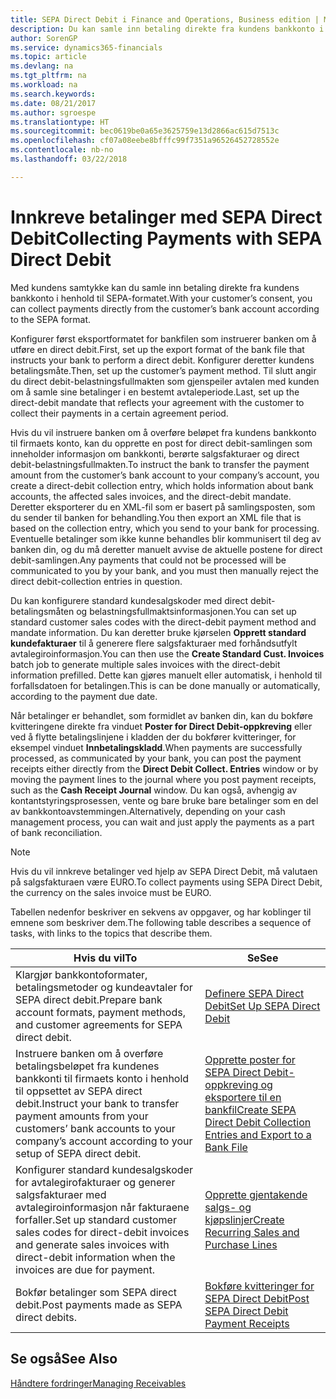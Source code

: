 ```yaml
---
title: SEPA Direct Debit i Finance and Operations, Business edition | Microsoft-dokumentasjon
description: Du kan samle inn betaling direkte fra kundens bankkonto i henhold til SEPA-formatet.
author: SorenGP
ms.service: dynamics365-financials
ms.topic: article
ms.devlang: na
ms.tgt_pltfrm: na
ms.workload: na
ms.search.keywords: 
ms.date: 08/21/2017
ms.author: sgroespe
ms.translationtype: HT
ms.sourcegitcommit: bec0619be0a65e3625759e13d2866ac615d7513c
ms.openlocfilehash: cf07a08eebe8bfffc99f7351a96526452728552e
ms.contentlocale: nb-no
ms.lasthandoff: 03/22/2018

---
```

# <a name="collecting-payments-with-sepa-direct-debit"></a><span data-ttu-id="b74d8-103">Innkreve betalinger med SEPA Direct Debit</span><span class="sxs-lookup"><span data-stu-id="b74d8-103">Collecting Payments with SEPA Direct Debit</span></span>
<span data-ttu-id="b74d8-104">Med kundens samtykke kan du samle inn betaling direkte fra kundens bankkonto i henhold til SEPA-formatet.</span><span class="sxs-lookup"><span data-stu-id="b74d8-104">With your customer’s consent, you can collect payments directly from the customer’s bank account according to the SEPA format.</span></span>  

 <span data-ttu-id="b74d8-105">Konfigurer først eksportformatet for bankfilen som instruerer banken om å utføre en direct debit.</span><span class="sxs-lookup"><span data-stu-id="b74d8-105">First, set up the export format of the bank file that instructs your bank to perform a direct debit.</span></span> <span data-ttu-id="b74d8-106">Konfigurer deretter kundens betalingsmåte.</span><span class="sxs-lookup"><span data-stu-id="b74d8-106">Then, set up the customer’s payment method.</span></span> <span data-ttu-id="b74d8-107">Til slutt angir du direct debit-belastningsfullmakten som gjenspeiler avtalen med kunden om å samle sine betalinger i en bestemt avtaleperiode.</span><span class="sxs-lookup"><span data-stu-id="b74d8-107">Last, set up the direct-debit mandate that reflects your agreement with the customer to collect their payments in a certain agreement period.</span></span>  

 <span data-ttu-id="b74d8-108">Hvis du vil instruere banken om å overføre beløpet fra kundens bankkonto til firmaets konto, kan du opprette en post for direct debit-samlingen som inneholder informasjon om bankkonti, berørte salgsfakturaer og direct debit-belastningsfullmakten.</span><span class="sxs-lookup"><span data-stu-id="b74d8-108">To instruct the bank to transfer the payment amount from the customer’s bank account to your company’s account, you create a direct-debit collection entry, which holds information about bank accounts, the affected sales invoices, and the direct-debit mandate.</span></span> <span data-ttu-id="b74d8-109">Deretter eksporterer du en XML-fil som er basert på samlingsposten, som du sender til banken for behandling.</span><span class="sxs-lookup"><span data-stu-id="b74d8-109">You then export an XML file that is based on the collection entry, which you send to your bank for processing.</span></span> <span data-ttu-id="b74d8-110">Eventuelle betalinger som ikke kunne behandles blir kommunisert til deg av banken din, og du må deretter manuelt avvise de aktuelle postene for direct debit-samlingen.</span><span class="sxs-lookup"><span data-stu-id="b74d8-110">Any payments that could not be processed will be communicated to you by your bank, and you must then manually reject the direct debit-collection entries in question.</span></span>  

 <span data-ttu-id="b74d8-111">Du kan konfigurere standard kundesalgskoder med direct debit-betalingsmåten og belastningsfullmaktsinformasjonen.</span><span class="sxs-lookup"><span data-stu-id="b74d8-111">You can set up standard customer sales codes with the direct-debit payment method and mandate information.</span></span> <span data-ttu-id="b74d8-112">Du kan deretter bruke kjørselen **Opprett standard kundefakturaer** til å generere flere salgsfakturaer med forhåndsutfylt avtalegiroinformasjon.</span><span class="sxs-lookup"><span data-stu-id="b74d8-112">You can then use the **Create Standard Cust. Invoices** batch job to generate multiple sales invoices with the direct-debit information prefilled.</span></span> <span data-ttu-id="b74d8-113">Dette kan gjøres manuelt eller automatisk, i henhold til forfallsdatoen for betalingen.</span><span class="sxs-lookup"><span data-stu-id="b74d8-113">This is can be done manually or automatically, according to the payment due date.</span></span>  

 <span data-ttu-id="b74d8-114">Når betalinger er behandlet, som formidlet av banken din, kan du bokføre kvitteringene direkte fra vinduet **Poster for Direct Debit-oppkreving** eller ved å flytte betalingslinjene i kladden der du bokfører kvitteringer, for eksempel vinduet **Innbetalingskladd**.</span><span class="sxs-lookup"><span data-stu-id="b74d8-114">When payments are successfully processed, as communicated by your bank, you can post the payment receipts either directly from the **Direct Debit Collect. Entries** window or by moving the payment lines to the journal where you post payment receipts, such as the **Cash Receipt Journal** window.</span></span> <span data-ttu-id="b74d8-115">Du kan også, avhengig av kontantstyringsprosessen, vente og bare bruke bare betalinger som en del av bankkontoavstemmingen.</span><span class="sxs-lookup"><span data-stu-id="b74d8-115">Alternatively, depending on your cash management process, you can wait and just apply the payments as a part of bank reconciliation.</span></span>  

> [!NOTE]  
>  <span data-ttu-id="b74d8-116">Hvis du vil innkreve betalinger ved hjelp av SEPA Direct Debit, må valutaen på salgsfakturaen være EURO.</span><span class="sxs-lookup"><span data-stu-id="b74d8-116">To collect payments using SEPA Direct Debit, the currency on the sales invoice must be EURO.</span></span>  

 <span data-ttu-id="b74d8-117">Tabellen nedenfor beskriver en sekvens av oppgaver, og har koblinger til emnene som beskriver dem.</span><span class="sxs-lookup"><span data-stu-id="b74d8-117">The following table describes a sequence of tasks, with links to the topics that describe them.</span></span>   

|<span data-ttu-id="b74d8-118">**Hvis du vil**</span><span class="sxs-lookup"><span data-stu-id="b74d8-118">**To**</span></span>|<span data-ttu-id="b74d8-119">**Se**</span><span class="sxs-lookup"><span data-stu-id="b74d8-119">**See**</span></span>|  
|------------|-------------|  
|<span data-ttu-id="b74d8-120">Klargjør bankkontoformater, betalingsmetoder og kundeavtaler for SEPA direct debit.</span><span class="sxs-lookup"><span data-stu-id="b74d8-120">Prepare bank account formats, payment methods, and customer agreements for SEPA direct debit.</span></span>|[<span data-ttu-id="b74d8-121">Definere SEPA Direct Debit</span><span class="sxs-lookup"><span data-stu-id="b74d8-121">Set Up SEPA Direct Debit</span></span>](finance-how-to-set-up-sepa-direct-debit.md)|  
|<span data-ttu-id="b74d8-122">Instruere banken om å overføre betalingsbeløpet fra kundenes bankkonti til firmaets konto i henhold til oppsettet av SEPA direct debit.</span><span class="sxs-lookup"><span data-stu-id="b74d8-122">Instruct your bank to transfer payment amounts from your customers’ bank accounts to your company’s account according to your setup of SEPA direct debit.</span></span>|[<span data-ttu-id="b74d8-123">Opprette poster for SEPA Direct Debit-oppkreving og eksportere til en bankfil</span><span class="sxs-lookup"><span data-stu-id="b74d8-123">Create SEPA Direct Debit Collection Entries and Export to a Bank File</span></span>](finance-how-create-sepa-direct-debit-collection-entries-export-bank-file.md)|  
|<span data-ttu-id="b74d8-124">Konfigurer standard kundesalgskoder for avtalegirofakturaer og generer salgsfakturaer med avtalegiroinformasjon når fakturaene forfaller.</span><span class="sxs-lookup"><span data-stu-id="b74d8-124">Set up standard customer sales codes for direct-debit invoices and generate sales invoices with direct-debit information when the invoices are due for payment.</span></span>|[<span data-ttu-id="b74d8-125">Opprette gjentakende salgs- og kjøpslinjer</span><span class="sxs-lookup"><span data-stu-id="b74d8-125">Create Recurring Sales and Purchase Lines</span></span>](sales-how-work-standard-lines.md)|  
|<span data-ttu-id="b74d8-126">Bokfør betalinger som SEPA direct debit.</span><span class="sxs-lookup"><span data-stu-id="b74d8-126">Post payments made as SEPA direct debits.</span></span>|[<span data-ttu-id="b74d8-127">Bokføre kvitteringer for SEPA Direct Debit</span><span class="sxs-lookup"><span data-stu-id="b74d8-127">Post SEPA Direct Debit Payment Receipts</span></span>](finance-how-to-post-sepa-direct-debit-payment-receipts.md)|  

## <a name="see-also"></a><span data-ttu-id="b74d8-128">Se også</span><span class="sxs-lookup"><span data-stu-id="b74d8-128">See Also</span></span>  
[<span data-ttu-id="b74d8-129">Håndtere fordringer</span><span class="sxs-lookup"><span data-stu-id="b74d8-129">Managing Receivables</span></span>](receivables-manage-receivables.md)

